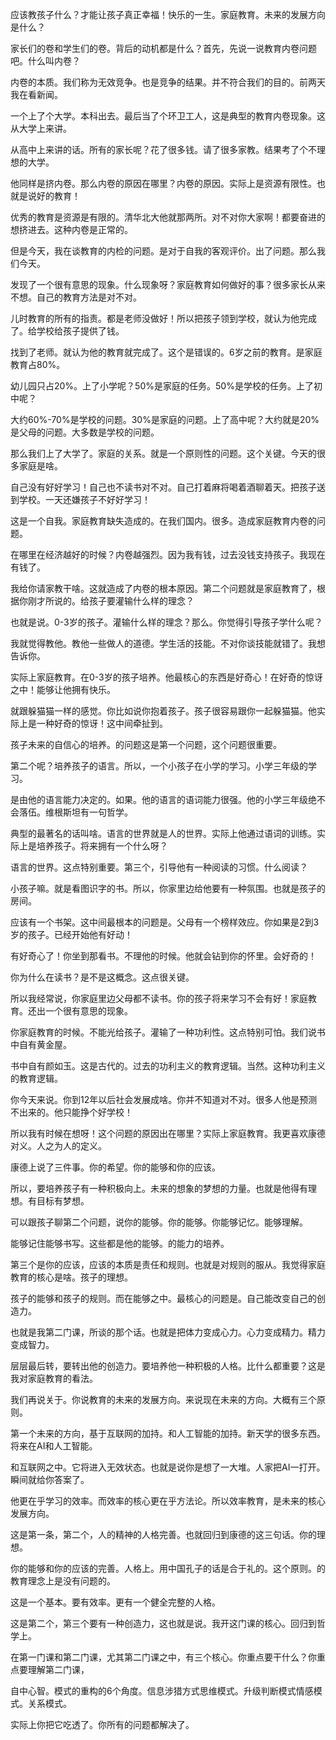 应该教孩子什么？才能让孩子真正幸福！快乐的一生。家庭教育。未来的发展方向是什么？

家长们的卷和学生们的卷。背后的动机都是什么？首先，先说一说教育内卷问题吧。什么叫内卷？

内卷的本质。我们称为无效竞争。也是竞争的结果。并不符合我们的目的。前两天我在看新闻。

一个上了个大学。本科出去。最后当了个环卫工人，这是典型的教育内卷现象。这从大学上来讲。

从高中上来讲的话。所有的家长呢？花了很多钱。请了很多家教。结果考了个不理想的大学。

他同样是挤内卷。那么内卷的原因在哪里？内卷的原因。实际上是资源有限性。也就是说好的教育！

优秀的教育是资源是有限的。清华北大他就那两所。对不对你大家啊！都要奋进的想挤进去。这种内卷是正常的。

但是今天，我在谈教育的内检的问题。是对于自我的客观评价。出了问题。那么我们今天。

发现了一个很有意思的现象。什么现象呀？家庭教育如何做好的事？很多家长从来不想。自己的教育方法是对不对。

儿时教育的所有的指责。都是老师没做好！所以把孩子领到学校，就认为他完成了。给学校给孩子提供了钱。

找到了老师。就认为他的教育就完成了。这个是错误的。6岁之前的教育。是家庭教育占80%。

幼儿园只占20%。上了小学呢？50%是家庭的任务。50%是学校的任务。上了初中呢？

大约60%-70%是学校的问题。30%是家庭的问题。上了高中呢？大约就是20%是父母的问题。大多数是学校的问题。

那么我们上了大学了。家庭的关系。就是一个原则性的问题。这个关键。今天的很多家庭是啥。

自己没有好好学习！自己也不读书对不对。自己打着麻将喝着酒聊着天。把孩子送到学校。一天还嫌孩子不好好学习！

这是一个自我。家庭教育缺失造成的。在我们国内。很多。造成家庭教育内卷的问题。

在哪里在经济越好的时候？内卷越强烈。因为我有钱，过去没钱支持孩子。我现在有钱了。

我给你请家教干啥。这就造成了内卷的根本原因。第二个问题就是家庭教育了，根据你刚才所说的。给孩子要灌输什么样的理念？

也就是说。0-3岁的孩子。灌输什么样的理念？那么。你觉得引导孩子学什么呢？

我就觉得教他。教他一些做人的道德。学生活的技能。不对你谈技能就错了。我想告诉你。

实际上家庭教育。在0-3岁的孩子培养。他最核心的东西是好奇心！在好奇的惊讶之中！能够让他拥有快乐。

就跟躲猫猫一样的感觉。你比如说你抱着孩子。孩子很容易跟你一起躲猫猫。他实际上是一种好奇的惊讶！这中间牵扯到。

孩子未来的自信心的培养。的问题这是第一个问题，这个问题很重要。

第二个呢？培养孩子的语言。所以，一个小孩子在小学的学习。小学三年级的学习。

是由他的语言能力决定的。如果。他的语言的语词能力很强。他的小学三年级绝不会落伍。维根斯坦有一句哲学。

典型的最著名的话叫啥。语言的世界就是人的世界。实际上他通过语词的训练。实际上是培养孩子。将来拥有一个什么呀？

语言的世界。这点特别重要。第三个，引导他有一种阅读的习惯。什么阅读？

小孩子嘛。就是看图识字的书。所以，你家里边给他要有一种氛围。也就是孩子的房间。

应该有一个书架。这中间最根本的问题是。父母有一个榜样效应。你如果是2到3岁的孩子。已经开始他有好动！

有好奇心了！你坐到那看书。不理他的时候。他就会钻到你的怀里。会好奇的！

你为什么在读书？是不是这概念。这点很关键。

所以我经常说，你家庭里边父母都不读书。你的孩子将来学习不会有好！家庭教育。还出一个很有意思的现象。

你家庭教育的时候。不能光给孩子。灌输了一种功利性。这点特别可怕。我们说书中自有黄金屋。

书中自有颜如玉。这是古代的。过去的功利主义的教育逻辑。当然。这种功利主义的教育逻辑。

你今天来说。你到12年以后社会发展成啥。你并不知道对不对。很多人他是预测不出来的。他只能挣个好学校！

所以我有时候在想呀！这个问题的原因出在哪里？实际上家庭教育。我更喜欢康德对义。人之为人的定义。

康德上说了三件事。你的希望。你的能够和你的应该。

所以，要培养孩子有一种积极向上。未来的想象的梦想的力量。也就是他得有理想。有目标有梦想。

可以跟孩子聊第二个问题，说你的能够。你的能够。你能够记忆。能够理解。

能够记住能够书写。这些都是他的能够。的能力的培养。

第三个是你的应该，应该的本质是责任和规则。也就是对规则的服从。我觉得家庭教育的核心是啥。孩子的理想。

孩子的能够和孩子的规则。而在能够之中。最核心的问题是。自己能改变自己的创造力。

也就是我第二门课，所谈的那个话。也就是把体力变成心力。心力变成精力。精力变成智力。

层层最后转，要转出他的创造力。要培养他一种积极的人格。比什么都重要？这是我对家庭教育的看法。

我们再说关于。你说教育的未来的发展方向。来说现在未来的方向。大概有三个原则。

第一个未来的方向，基于互联网的加持。和人工智能的加持。新天学的很多东西。将来在AI和人工智能。

和互联网之中。它将进入无效状态。也就是说你是想了一大堆。人家把AI一打开。瞬间就给你答案了。

他更在乎学习的效率。而效率的核心更在乎方法论。所以效率教育，是未来的核心发展方向。

这是第一条，第二个，人的精神的人格完善。也就回归到康德的这三句话。你的理想。

你的能够和你的应该的完善。人格上。用中国孔子的话是合于礼的。这个原则。的教育理念上是没有问题的。

这是一个基本。要有效率。更有一个健全完整的人格。

这是第二个，第三个要有一种创造力，这也就是说。我开这门课的核心。回归到哲学上。

在第一门课和第二门课，尤其第二门课之中，有三个核心。你重点要干什么？你重点要理解第二门课，

自中心智。模式的重构的6个角度。信息涉猎方式思维模式。升级判断模式情感模式。关系模式。

实际上你把它吃透了。你所有的问题都解决了。